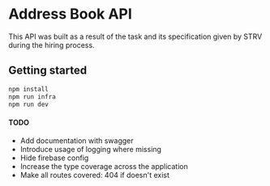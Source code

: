 # Address Book API

This API was built as a result of the task and its specification given by STRV during the hiring process.

## Getting started

```sh
npm install
npm run infra
npm run dev
```

#### TODO
- Add documentation with swagger
- Introduce usage of logging where missing
- Hide firebase config
- Increase the type coverage across the application
- Make all routes covered: 404 if doesn't exist
